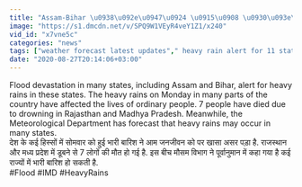 ```yaml
---
title: "Assam-Bihar \u0938\u092e\u0947\u0924 \u0915\u0908 \u0930\u093e\u091c\u094d\u092f\u094b\u0902 \u092e\u0947\u0902 Flood \u0915\u0940 \u0924\u092c\u093e\u0939\u0940, \u0905\u092d\u0940 \u0907\u0928 \u0930\u093e\u091c\u094d\u092f\u094b\u0902 \u092e\u0947\u0902 Heavy Rain Alert \u0935\u0928\u0907\u0902\u0921\u093f\u092f\u093e \u0939\u093f\u0902\u0926\u0940"
image: "https://s1.dmcdn.net/v/SPQ9W1VEyR4veY1Z1/x240"
vid_id: "x7vne5c"
categories: "news"
tags: ["weather forecast latest updates"," heavy rain alert for 11 states"," imd alert"]
date: "2020-08-27T20:14:06+03:00"
---
```

Flood devastation in many states, including Assam and Bihar, alert for heavy rains in these states. The heavy rains on Monday in many parts of the country have affected the lives of ordinary people. 7 people have died due to drowning in Rajasthan and Madhya Pradesh. Meanwhile, the Meteorological Department has forecast that heavy rains may occur in many states.  <br>देश के कई हिस्सों में सोमवार को हुई भारी बारिश ने आम जनजीवन को पर खासा असर पड़ा है. राजस्थान और मध्य प्रदेश में डूबने से 7 लोगों की मौत हो गई है. इस बीच मौसम विभाग ने पूर्वानुमान में कहा गया है कई राज्यों में भारी बारिश हो सकती है.   <br>#Flood #IMD #HeavyRains
